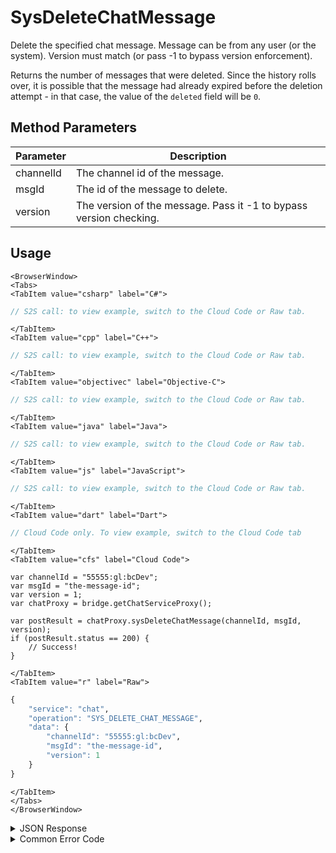 # SysDeleteChatMessage

Delete the specified chat message. Message can be from any user (or the system). Version must match (or pass -1 to bypass version enforcement).

Returns the number of messages that were deleted. Since the history rolls over, it is possible that the message had already expired before the deletion attempt - in that case, the value of the `deleted` field will be `0`.

<PartialServop service_name="chat" operation_name="SYS_DELETE_CHAT_MESSAGE" />

## Method Parameters
Parameter | Description
--------- | -----------
channelId | The channel id of the message. 
msgId | The id of the message to delete. 
version | The version of the message. Pass it -1 to bypass version checking. 

## Usage

```mdx-code-block
<BrowserWindow>
<Tabs>
<TabItem value="csharp" label="C#">
```

```csharp
// S2S call: to view example, switch to the Cloud Code or Raw tab.
```

```mdx-code-block
</TabItem>
<TabItem value="cpp" label="C++">
```

```cpp
// S2S call: to view example, switch to the Cloud Code or Raw tab.
```

```mdx-code-block
</TabItem>
<TabItem value="objectivec" label="Objective-C">
```

```objectivec
// S2S call: to view example, switch to the Cloud Code or Raw tab.
```

```mdx-code-block
</TabItem>
<TabItem value="java" label="Java">
```

```java
// S2S call: to view example, switch to the Cloud Code or Raw tab.
```

```mdx-code-block
</TabItem>
<TabItem value="js" label="JavaScript">
```

```javascript
// S2S call: to view example, switch to the Cloud Code or Raw tab.
```

```mdx-code-block
</TabItem>
<TabItem value="dart" label="Dart">
```

```dart
// Cloud Code only. To view example, switch to the Cloud Code tab
```

```mdx-code-block
</TabItem>
<TabItem value="cfs" label="Cloud Code">
```

```cfscript
var channelId = "55555:gl:bcDev";
var msgId = "the-message-id";
var version = 1;
var chatProxy = bridge.getChatServiceProxy();

var postResult = chatProxy.sysDeleteChatMessage(channelId, msgId, version);
if (postResult.status == 200) {
    // Success!
}
```

```mdx-code-block
</TabItem>
<TabItem value="r" label="Raw">
```

```r
{
	"service": "chat",
	"operation": "SYS_DELETE_CHAT_MESSAGE",
	"data": {
		"channelId": "55555:gl:bcDev",
		"msgId": "the-message-id",
		"version": 1
	}
}
```

```mdx-code-block
</TabItem>
</Tabs>
</BrowserWindow>
```

<details>
<summary>JSON Response</summary>

```json
{
    "status": 200,
    "data": {
        "deleted": 1
    }
}
```
</details>

<details>
<summary>Common Error Code</summary>

### Status Codes
Code | Name | Description
---- | ---- | -----------
40346 | CHAT_INVALID_CHANNEL_ID | The channel id provided is invalid.
40601 | RTT_NOT_ENABLED | RTT must be enabled for this feature
40616 | CLOUD_CODE_ONLY | Method only available via cloud code

</details>


